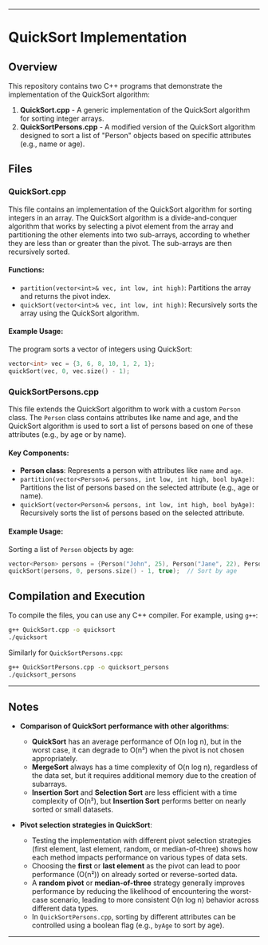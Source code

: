 
---

# QuickSort Implementation

## Overview

This repository contains two C++ programs that demonstrate the implementation of the QuickSort algorithm:

1. **QuickSort.cpp** - A generic implementation of the QuickSort algorithm for sorting integer arrays.
2. **QuickSortPersons.cpp** - A modified version of the QuickSort algorithm designed to sort a list of "Person" objects based on specific attributes (e.g., name or age).

## Files

### QuickSort.cpp

This file contains an implementation of the QuickSort algorithm for sorting integers in an array. The QuickSort algorithm is a divide-and-conquer algorithm that works by selecting a pivot element from the array and partitioning the other elements into two sub-arrays, according to whether they are less than or greater than the pivot. The sub-arrays are then recursively sorted.

#### Functions:
- `partition(vector<int>& vec, int low, int high)`: Partitions the array and returns the pivot index.
- `quickSort(vector<int>& vec, int low, int high)`: Recursively sorts the array using the QuickSort algorithm.

#### Example Usage:
The program sorts a vector of integers using QuickSort:
```cpp
vector<int> vec = {3, 6, 8, 10, 1, 2, 1};
quickSort(vec, 0, vec.size() - 1);
```

### QuickSortPersons.cpp

This file extends the QuickSort algorithm to work with a custom `Person` class. The `Person` class contains attributes like name and age, and the QuickSort algorithm is used to sort a list of persons based on one of these attributes (e.g., by age or by name).

#### Key Components:
- **Person class**: Represents a person with attributes like `name` and `age`.
- `partition(vector<Person>& persons, int low, int high, bool byAge)`: Partitions the list of persons based on the selected attribute (e.g., age or name).
- `quickSort(vector<Person>& persons, int low, int high, bool byAge)`: Recursively sorts the list of persons based on the selected attribute.

#### Example Usage:
Sorting a list of `Person` objects by age:
```cpp
vector<Person> persons = {Person("John", 25), Person("Jane", 22), Person("Doe", 30)};
quickSort(persons, 0, persons.size() - 1, true);  // Sort by age
```

## Compilation and Execution

To compile the files, you can use any C++ compiler. For example, using `g++`:

```bash
g++ QuickSort.cpp -o quicksort
./quicksort
```

Similarly for `QuickSortPersons.cpp`:

```bash
g++ QuickSortPersons.cpp -o quicksort_persons
./quicksort_persons
```
---

## Notes

- **Comparison of QuickSort performance with other algorithms**:
    - **QuickSort** has an average performance of O(n log n), but in the worst case, it can degrade to O(n²) when the pivot is not chosen appropriately.
    - **MergeSort** always has a time complexity of O(n log n), regardless of the data set, but it requires additional memory due to the creation of subarrays.
    - **Insertion Sort** and **Selection Sort** are less efficient with a time complexity of O(n²), but **Insertion Sort** performs better on nearly sorted or small datasets.

- **Pivot selection strategies in QuickSort**:
    - Testing the implementation with different pivot selection strategies (first element, last element, random, or median-of-three) shows how each method impacts performance on various types of data sets.
    - Choosing the **first** or **last element** as the pivot can lead to poor performance (O(n²)) on already sorted or reverse-sorted data.
    - A **random pivot** or **median-of-three** strategy generally improves performance by reducing the likelihood of encountering the worst-case scenario, leading to more consistent O(n log n) behavior across different data types.
    - In `QuickSortPersons.cpp`, sorting by different attributes can be controlled using a boolean flag (e.g., `byAge` to sort by age).
--- 
